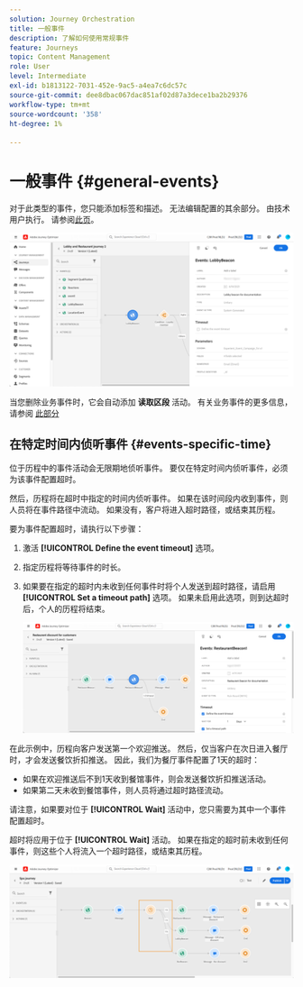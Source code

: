 ```yaml
---
solution: Journey Orchestration
title: 一般事件
description: 了解如何使用常规事件
feature: Journeys
topic: Content Management
role: User
level: Intermediate
exl-id: b1813122-7031-452e-9ac5-a4ea7c6dc57c
source-git-commit: dee8dbac067dac851af02d87a3dece1ba2b29376
workflow-type: tm+mt
source-wordcount: '358'
ht-degree: 1%

---
```


# 一般事件 {#general-events}

对于此类型的事件，您只能添加标签和描述。 无法编辑配置的其余部分。 由技术用户执行。 请参阅[此页](../event/about-events.md)。

![](assets/general-events.png)

当您删除业务事件时，它会自动添加 **读取区段** 活动。 有关业务事件的更多信息，请参阅 [此部分](../event/about-events.md)

## 在特定时间内侦听事件 {#events-specific-time}

位于历程中的事件活动会无限期地侦听事件。 要仅在特定时间内侦听事件，必须为该事件配置超时。

然后，历程将在超时中指定的时间内侦听事件。 如果在该时间段内收到事件，则人员将在事件路径中流动。 如果没有，客户将进入超时路径，或结束其历程。

要为事件配置超时，请执行以下步骤：

1. 激活 **[!UICONTROL Define the event timeout]** 选项。

1. 指定历程将等待事件的时长。

1. 如果要在指定的超时内未收到任何事件时将个人发送到超时路径，请启用 **[!UICONTROL Set a timeout path]** 选项。 如果未启用此选项，则到达超时后，个人的历程将结束。

   ![](assets/event-timeout.png)

在此示例中，历程向客户发送第一个欢迎推送。 然后，仅当客户在次日进入餐厅时，才会发送餐饮折扣推送。 因此，我们为餐厅事件配置了1天的超时：

* 如果在欢迎推送后不到1天收到餐馆事件，则会发送餐饮折扣推送活动。
* 如果第二天未收到餐馆事件，则人员将通过超时路径流动。

请注意，如果要对位于 **[!UICONTROL Wait]** 活动中，您只需要为其中一个事件配置超时。

超时将应用于位于 **[!UICONTROL Wait]** 活动。 如果在指定的超时前未收到任何事件，则这些个人将流入一个超时路径，或结束其历程。

![](assets/event-timeout-group.png)
